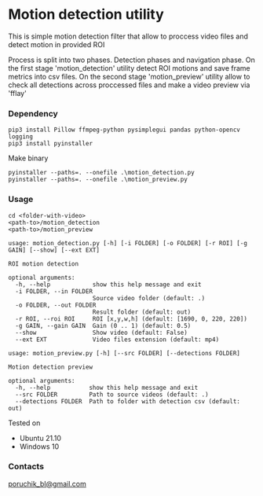 # Motion detection utility

This is simple motion detection filter that allow to proccess video files and detect motion in provided ROI

Process is split into two phases.
Detection phases and navigation phase. 
On the first stage 'motion_detection' utility detect ROI motions and save frame metrics into csv files.
On the second stage 'motion_preview' utility allow to check all detections across proccessed files and make a video preview via 'fflay'

### Dependency

```
pip3 install Pillow ffmpeg-python pysimplegui pandas python-opencv logging
pip3 install pyinstaller
```

Make binary 
```
pyinstaller --paths=. --onefile .\motion_detection.py
pyinstaller --paths=. --onefile .\motion_preview.py
```

### Usage

```
cd <folder-with-video>
<path-to>/motion_detection
<path-to>/motion_preview
```

```
usage: motion_detection.py [-h] [-i FOLDER] [-o FOLDER] [-r ROI] [-g GAIN] [--show] [--ext EXT]

ROI motion detection

optional arguments:
  -h, --help            show this help message and exit
  -i FOLDER, --in FOLDER
                        Source video folder (default: .)
  -o FOLDER, --out FOLDER
                        Result folder (default: out)
  -r ROI, --roi ROI     ROI [x,y,w,h] (default: [1690, 0, 220, 220])
  -g GAIN, --gain GAIN  Gain (0 .. 1) (default: 0.5)
  --show                Show video (default: False)
  --ext EXT             Video files extension (default: mp4)

```

```
usage: motion_preview.py [-h] [--src FOLDER] [--detections FOLDER]

Motion detection preview

optional arguments:
  -h, --help           show this help message and exit
  --src FOLDER         Path to source videos (default: .)
  --detections FOLDER  Path to folder with detection csv (default: out)
```


Tested on 
   - Ubuntu 21.10 
   - Windows 10
### Contacts

poruchik_bI@gmail.com

